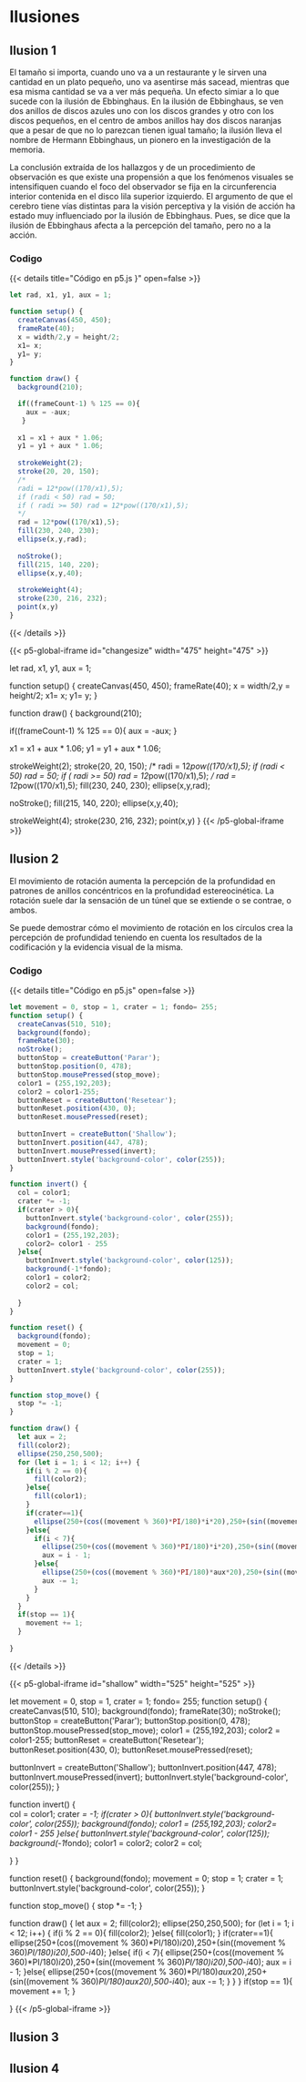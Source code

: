 # Ilusiones

## Ilusion 1

El tamaño si importa, cuando uno va a un restaurante y le sirven una cantidad en un plato pequeño, uno va asentirse más sacead, mientras que esa misma cantidad se va a ver más pequeña. Un efecto simiar a lo que sucede con la ilusión de Ebbinghaus. En la ilusión de Ebbinghaus, se ven dos anillos de discos azules uno con los discos grandes y otro con los discos pequeños, en el centro de ambos anillos hay dos discos naranjas que a pesar de que no lo parezcan tienen igual tamaño; la ilusión lleva el nombre de Hermann Ebbinghaus, un pionero en la investigación de la memoria.

La conclusión extraída de los hallazgos y de un procedimiento de observación es que existe una propensión a que los fenómenos visuales se intensifiquen cuando el foco del observador se fija en la circunferencia interior contenida en el disco lila superior izquierdo. El argumento de que el cerebro tiene vías distintas para la visión perceptiva y la visión de acción ha estado muy influenciado por la ilusión de Ebbinghaus. Pues, se dice que la ilusión de Ebbinghaus afecta a la percepción del tamaño, pero no a la acción. 


### Codigo

{{< details title="Código en p5.js }" open=false >}}

```js
let rad, x1, y1, aux = 1;

function setup() {
  createCanvas(450, 450);
  frameRate(40);
  x = width/2,y = height/2;
  x1= x;
  y1= y;
}

function draw() {
  background(210);

  if((frameCount-1) % 125 == 0){
    aux = -aux;
   }
  
  x1 = x1 + aux * 1.06;
  y1 = y1 + aux * 1.06;
  
  strokeWeight(2);
  stroke(20, 20, 150);
  /* 
  radi = 12*pow((170/x1),5);
  if (radi < 50) rad = 50;
  if ( radi >= 50) rad = 12*pow((170/x1),5);
  */
  rad = 12*pow((170/x1),5);
  fill(230, 240, 230);
  ellipse(x,y,rad);
  
  noStroke();
  fill(215, 140, 220);
  ellipse(x,y,40);
  
  strokeWeight(4);
  stroke(230, 216, 232);
  point(x,y)
}
```

{{< /details >}}

{{< p5-global-iframe id="changesize" width="475" height="475" >}}

let rad, x1, y1, aux = 1;

function setup() {
  createCanvas(450, 450);
  frameRate(40);
  x = width/2,y = height/2;
  x1= x;
  y1= y;
}

function draw() {
  background(210);

  if((frameCount-1) % 125 == 0){
    aux = -aux;
   }
  
  x1 = x1 + aux * 1.06;
  y1 = y1 + aux * 1.06;
  
  strokeWeight(2);
  stroke(20, 20, 150);
  /* 
  radi = 12*pow((170/x1),5);
  if (radi < 50) rad = 50;
  if ( radi >= 50) rad = 12*pow((170/x1),5);
  */
  rad = 12*pow((170/x1),5);
  fill(230, 240, 230);
  ellipse(x,y,rad);
  
  noStroke();
  fill(215, 140, 220);
  ellipse(x,y,40);
  
  strokeWeight(4);
  stroke(230, 216, 232);
  point(x,y)
}
{{< /p5-global-iframe >}}

## Ilusion 2

El movimiento de rotación aumenta la percepción de la profundidad en patrones de anillos concéntricos en la profundidad estereocinética. La rotación suele dar la sensación de un túnel que se extiende o se contrae, o ambos.

Se puede demostrar cómo el movimiento de rotación en los círculos crea la percepción de profundidad teniendo en cuenta los resultados de la codificación y la evidencia visual de la misma. 

### Codigo

{{< details title="Código en p5.js" open=false >}}
```js
let movement = 0, stop = 1, crater = 1; fondo= 255; 
function setup() {
  createCanvas(510, 510);
  background(fondo);
  frameRate(30);
  noStroke();
  buttonStop = createButton('Parar');
  buttonStop.position(0, 478);
  buttonStop.mousePressed(stop_move);
  color1 = (255,192,203);
  color2 = color1-255;
  buttonReset = createButton('Resetear');
  buttonReset.position(430, 0);
  buttonReset.mousePressed(reset);
  
  buttonInvert = createButton('Shallow');
  buttonInvert.position(447, 478);
  buttonInvert.mousePressed(invert);
  buttonInvert.style('background-color', color(255));
}

function invert() {  
  col = color1;
  crater *= -1;
  if(crater > 0){
    buttonInvert.style('background-color', color(255));
    background(fondo);
    color1 = (255,192,203);
    color2= color1 - 255
  }else{
    buttonInvert.style('background-color', color(125));
    background(-1*fondo);
    color1 = color2;
    color2 = col;
    
  }
}

function reset() {
  background(fondo);
  movement = 0;
  stop = 1;
  crater = 1;
  buttonInvert.style('background-color', color(255));
}

function stop_move() {
  stop *= -1;
}

function draw() {
  let aux = 2;
  fill(color2);
  ellipse(250,250,500);
  for (let i = 1; i < 12; i++) {
    if(i % 2 == 0){
      fill(color2);
    }else{
      fill(color1);
    }
    if(crater==1){
      ellipse(250+(cos((movement % 360)*PI/180)*i*20),250+(sin((movement % 360)*PI/180)*i*20),500-i*40);
    }else{
      if(i < 7){
        ellipse(250+(cos((movement % 360)*PI/180)*i*20),250+(sin((movement % 360)*PI/180)*i*20),500-i*40);
        aux = i - 1;
      }else{
        ellipse(250+(cos((movement % 360)*PI/180)*aux*20),250+(sin((movement % 360)*PI/180)*aux*20),500-i*40);
        aux -= 1;
      }
    }
  }
  if(stop == 1){
    movement += 1;
  }
  
}

```
{{< /details >}}

{{< p5-global-iframe id="shallow" width="525" height="525" >}}

let movement = 0, stop = 1, crater = 1; fondo= 255; 
function setup() {
  createCanvas(510, 510);
  background(fondo);
  frameRate(30);
  noStroke();
  buttonStop = createButton('Parar');
  buttonStop.position(0, 478);
  buttonStop.mousePressed(stop_move);
  color1 = (255,192,203);
  color2 = color1-255;
  buttonReset = createButton('Resetear');
  buttonReset.position(430, 0);
  buttonReset.mousePressed(reset);
  
  buttonInvert = createButton('Shallow');
  buttonInvert.position(447, 478);
  buttonInvert.mousePressed(invert);
  buttonInvert.style('background-color', color(255));
}

function invert() {  
  col = color1;
  crater *= -1;
  if(crater > 0){
    buttonInvert.style('background-color', color(255));
    background(fondo);
    color1 = (255,192,203);
    color2= color1 - 255
  }else{
    buttonInvert.style('background-color', color(125));
    background(-1*fondo);
    color1 = color2;
    color2 = col;
    
  }
}

function reset() {
  background(fondo);
  movement = 0;
  stop = 1;
  crater = 1;
  buttonInvert.style('background-color', color(255));
}

function stop_move() {
  stop *= -1;
}

function draw() {
  let aux = 2;
  fill(color2);
  ellipse(250,250,500);
  for (let i = 1; i < 12; i++) {
    if(i % 2 == 0){
      fill(color2);
    }else{
      fill(color1);
    }
    if(crater==1){
      ellipse(250+(cos((movement % 360)*PI/180)*i*20),250+(sin((movement % 360)*PI/180)*i*20),500-i*40);
    }else{
      if(i < 7){
        ellipse(250+(cos((movement % 360)*PI/180)*i*20),250+(sin((movement % 360)*PI/180)*i*20),500-i*40);
        aux = i - 1;
      }else{
        ellipse(250+(cos((movement % 360)*PI/180)*aux*20),250+(sin((movement % 360)*PI/180)*aux*20),500-i*40);
        aux -= 1;
      }
    }
  }
  if(stop == 1){
    movement += 1;
  }
  
}
{{< /p5-global-iframe >}}

## Ilusion 3

## Ilusion 4
